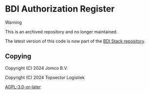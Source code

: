 <!--
SPDX-FileCopyrightText: 2024 Jomco B.V.
SPDX-FileCopyrightText: 2024 Topsector Logistiek
SPDX-FileContributor: Joost Diepenmaat <joost@jomco.nl>
SPDX-FileContributor: Remco van 't Veer <remco@jomco.nl>

SPDX-License-Identifier: AGPL-3.0-or-later
-->

# BDI Authorization Register

> [!WARNING]
> This is an archived repository and no longer maintained.
>
> The latest version of this code is now part of the [BDI Stack
> repository](https://github.com/Basic-Data-Infrastructure/bdi-stack).

## Copying

Copyright (C) 2024 Jomco B.V.

Copyright (C) 2024 Topsector Logistiek

[AGPL-3.0-or-later](LICENSES/AGPL-3.0-or-later.txt)
